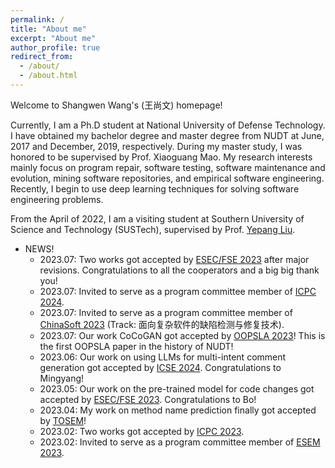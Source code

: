 ```yaml
---
permalink: /
title: "About me"
excerpt: "About me"
author_profile: true
redirect_from: 
  - /about/
  - /about.html
---
```


Welcome to Shangwen Wang's (王尚文) homepage!

Currently, I am a Ph.D student at National University of Defense Technology. I have obtained my bachelor degree and master degree from NUDT at June, 2017 and December, 2019, respectively. During my master study, I was honored to be supervised by Prof. Xiaoguang Mao. My research interests mainly focus on program repair, software testing, software maintenance and evolution, mining software repositories, and empirical software engineering. Recently, I begin to use deep learning techniques for solving software engineering problems.

From the April of 2022, I am a visiting student at Southern University of Science and Technology (SUSTech), supervised by Prof. [Yepang Liu](https://yepangliu.github.io/).

* NEWS!
  * 2023.07: Two works got accepted by [ESEC/FSE 2023](https://2023.esec-fse.org/) after major revisions. Congratulations to all the cooperators and a big big thank you!
  * 2023.07: Invited to serve as a program committee member of [ICPC 2024](https://conf.researchr.org/track/icpc-2024/icpc-2024-research).
  * 2023.07: Invited to serve as a program committee member of [ChinaSoft 2023](https://chinasoft.ccf.org.cn/) (Track: 面向复杂软件的缺陷检测与修复技术). 
  * 2023.07: Our work CoCoGAN got accepted by [OOPSLA 2023](https://2023.splashcon.org/track/splash-2023-oopsla)! This is the first OOPSLA paper in the history of NUDT!
  * 2023.06: Our work on using LLMs for multi-intent comment generation got accepted by [ICSE 2024](https://conf.researchr.org/home/icse-2024). Congratulations to Mingyang!
  * 2023.05: Our work on the pre-trained model for code changes got accepted by [ESEC/FSE 2023](https://2023.esec-fse.org/). Congratulations to Bo!
  * 2023.04: My work on method name prediction finally got accepted by [TOSEM](https://dl.acm.org/journal/tosem)!
  * 2023.02: Two works got accepted by [ICPC 2023](https://conf.researchr.org/track/icpc-2023/icpc-2023-research).
  * 2023.02: Invited to serve as a program committee member of [ESEM 2023](https://conf.researchr.org/home/esem-2023). 
  
